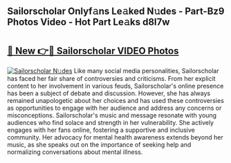 ## Sailorscholar Onlyf𝚊ns Le𝚊ked N𝚞des - Part-Bz9 Photos Video - Hot Part Le𝚊ks d8I7w

# <h2><a href="http://ab87974.deff.icu/?id=Sailorscholar">🔗 New 👉🔴 Sailorscholar VIDEO Photos</a></h2>

[![Sailorscholar N𝚞des](https://i.imgur.com/rIISA9y.gif)](http://ab87974.deff.icu/?id=Sailorscholar)
Like many social media personalities, Sailorscholar has faced her fair share of controversies and criticisms. From her explicit content to her involvement in various feuds, Sailorscholar's online presence has been a subject of debate and discussion. However, she has always remained unapologetic about her choices and has used these controversies as opportunities to engage with her audience and address any concerns or misconceptions. Sailorscholar's music and message resonate with young audiences who find solace and strength in her vulnerability. She actively engages with her fans online, fostering a supportive and inclusive community. Her advocacy for mental health awareness extends beyond her music, as she speaks out on the importance of seeking help and normalizing conversations about mental illness.
